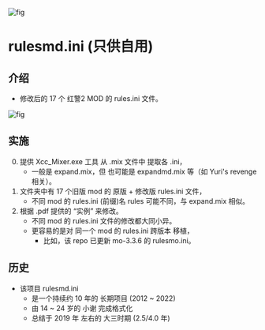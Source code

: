<!-- ![fig](https://raw.githubusercontent.com/ChenZhu-Xie/rulesmd.ini/master/img/cover.png "对『心灵终结 3.3.6』修改『rulesmo.ini』后的『效果』") -->
![fig](https://gitee.com/ChenZhu-Xie/rulesmd.ini/raw/master/img/cover.png "对『心灵终结 3.3.6』修改『rulesmo.ini』后的『效果』")


# rulesmd.ini (只供自用)

<!-- ## 关于 -->
## 介绍
* 修改后的 17 个 红警2 MOD 的 rules.ini 文件。

<!-- ![fig](https://raw.githubusercontent.com/ChenZhu-Xie/rulesmd.ini/master/img/cover2.png "『rulesmd.ini』中的『美国国旗』代码") -->
![fig](https://gitee.com/ChenZhu-Xie/rulesmd.ini/raw/master/img/cover2.png "『rulesmd.ini』中的『美国国旗』代码")

## 实施
0. 提供 Xcc_Mixer.exe 工具 从 .mix 文件中 提取各 .ini，  
    * 一般是 expand.mix，但 也可能是 expandmd.mix 等（如 Yuri's revenge 相关）。
1. 文件夹中有 17 个旧版 mod 的 原版 + 修改版 rules.ini 文件，  
    * 不同 mod 的 rules.ini (前缀)名 rules 可能不同，与 expand.mix 相似。
2. 根据 .pdf 提供的 “实例” 来修改。  
    * 不同 mod 的 rules.ini 文件的修改都大同小异。  
    * 更容易的是对 同一个 mod 的 rules.ini 跨版本 移植，  
        * 比如，该 repo 已更新 mo-3.3.6 的 rulesmo.ini。

## 历史
* 该项目 rulesmd.ini
    * 是一个持续约 10 年的 长期项目 (2012 ~ 2022)
    * 由 14 ~ 24 岁的 小谢 完成格式化
    * 总结于 2019 年 左右的 大三时期 (2.5/4.0 年)
    

<!-- ## 软件架构
软件架构说明


## 安装教程

1.  xxxx
2.  xxxx
3.  xxxx

## 使用说明

1.  xxxx
2.  xxxx
3.  xxxx

## 参与贡献

1.  Fork 本仓库
2.  新建 Feat_xxx 分支
3.  提交代码
4.  新建 Pull Request


## 特技

1.  使用 Readme\_XXX.md 来支持不同的语言，例如 Readme\_en.md, Readme\_zh.md
2.  Gitee 官方博客 [blog.gitee.com](https://blog.gitee.com)
3.  你可以 [https://gitee.com/explore](https://gitee.com/explore) 这个地址来了解 Gitee 上的优秀开源项目
4.  [GVP](https://gitee.com/gvp) 全称是 Gitee 最有价值开源项目，是综合评定出的优秀开源项目
5.  Gitee 官方提供的使用手册 [https://gitee.com/help](https://gitee.com/help)
6.  Gitee 封面人物是一档用来展示 Gitee 会员风采的栏目 [https://gitee.com/gitee-stars/](https://gitee.com/gitee-stars/) -->
